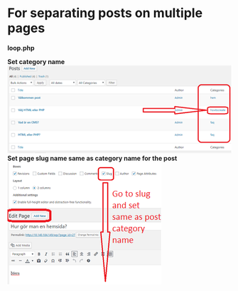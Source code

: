 # For separating posts on multiple pages
<b>
loop.php<br>

Set category name<br>
![text-img-align](gitimg/loop1.png)<br>
Set page slug name same as category name for the post<br>
![text-img-align](gitimg/loop2.png)
